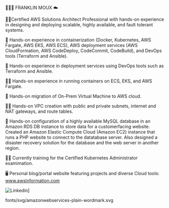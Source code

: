 👨🏻‍💻 FRANKLIN MOUX ☁️

🙋‍♂️Certified AWS Solutions Architect Professional with hands-on experience in designing and deploying scalable, highly available, and fault tolerant systems.

🦸 Hands-on experience in containerization (Docker, Kubernetes, AWS Fargate, AWS EKS, AWS ECS), AWS deployment services (AWS CloudFormation, AWS CodeDeploy, CodeCommit, CodeBuild), and DevOps tools (Terraform and Ansible).

🧙 Hands-on experience in deployment services using DevOps tools such as Terraform and Ansible.

👨‍🎤 Hands-on experience in running containers on ECS, EKS, and AWS Fargate.

🙋 Hands-on migration of On-Prem Virtual Machine to AWS cloud.

👨‍💼 Hands-on VPC creation with public and private subnets, internet and NAT gateways, and route tables.

🧞 Hands-on configuration of a highly available MySQL database in an Amazon RDS DB instance to store data for a customerfacing website. Created an Amazon Elastic Compute Cloud (Amazon EC2) instance that runs a PHP website to connect to the datatabase server. Also designed a disaster recovery solution for the database and the web server in another region.

🏋️‍♂️ Currently training for the Certified Kubernetes Administrator examimation.

🖥️ Personal blog/portal website featuring projects and diverse Cloud tools: www.awsinformation.com

![Linkedin](https://img.shields.io/badge/Linkedin-000000?style=for-the-badge&logo=Linkedin&logoColor=white)]

fonts/svg/amazonwebservices-plain-wordmark.svg
